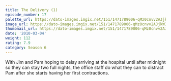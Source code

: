 ```yaml
---
title: The Delivery (1)
episode_number: 17
palette_url: https://dato-images.imgix.net/151/1471789006-qMz0cnvv2AJjkWIUlAI2HJOh7hD.jpg?ixlib=rb-1.1.0&ch=DPR%2CWidth&auto=enhance&palette=json
image_url: https://dato-images.imgix.net/151/1471789006-qMz0cnvv2AJjkWIUlAI2HJOh7hD.jpg?ixlib=rb-1.1.0&ch=DPR%2CWidth&auto=compress%2Cformat&w=500
thumbnail_url: https://dato-images.imgix.net/151/1471789006-qMz0cnvv2AJjkWIUlAI2HJOh7hD.jpg?ixlib=rb-1.1.0&ch=DPR%2CWidth&auto=enhance&w=500&h=280&fit=crop&fm=jpg
date: '2010-03-04'
weight: 112
rating: 7.9
category: Season 6
---
```


With Jim and Pam hoping to delay arriving at the hospital until after midnight so they can stay two full nights, the office staff do what they can to distract Pam after she starts having her first contractions.